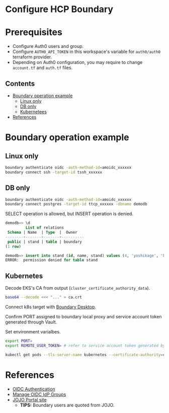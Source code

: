 # Configure HCP Boundary

# Prerequisites

- Configure Auth0 users and group.
- Configure `AUTH0_API_TOKEN` in this workspace's variable for `auth0/auth0` terraform provider.
- Depending on Auth0 configuration, you may require to change `account.tf` and `auth.tf` files.

## Contents

- [Boundary operation example](#boundary-operation-example)
  - [Linux only](#linux-only)
  - [DB only](#db-only)
  - [Kubernetees](#kubernetes)
- [References](#references)

# Boundary operation example

## Linux only

```bash
boundary authenticate oidc -auth-method-id=amoidc_xxxxxx
boundary connect ssh -target-id tssh_xxxxxx
```

## DB only

```bash
boundary authenticate oidc -auth-method-id=amoidc_xxxxxx
boundary connect postgres -target-id ttcp_xxxxxx -dbname demodb
```

SELECT operation is allowed, but INSERT operation is denied.

```sql
demodb=> \d
         List of relations
 Schema | Name  | Type  |  Owner
--------+-------+-------+----------
 public | stand | table | boundary
(1 row)
```
```sql
demodb=> insert into stand (id, name, stand) values (4, 'yoshikage', 'killer queen');
ERROR:  permission denied for table stand
```

## Kubernetes

Decode EKS's CA from output (`cluster_certificate_authority_data`).

```bash
base64 --decode <<< "..." > ca.crt
```

Connect k8s target with [Boundary Desktop](https://developer.hashicorp.com/boundary/tutorials/oss-getting-started/oss-getting-started-desktop-app).

Confirm PORT assigned to boundary local proxy and service account token generated through Vault.

Set environment varialbes. 

```bash
export PORT=
export REMOTE_USER_TOKEN= # refer to service account token generated by Vault
```

```bash
kubectl get pods --tls-server-name kubernetes --certificate-authority=ca.crt --server=https://127.0.0.1:$PORT --token=$REMOTE_USER_TOKEN
```

# References

- [OIDC Authentication](https://developer.hashicorp.com/boundary/tutorials/access-management/oidc-auth)
- [Manage OIDC IdP Groups](https://developer.hashicorp.com/boundary/tutorials/access-management/oidc-idp-groups)
- [JOJO Portal site](https://jojo-portal.com/en/about/sbr/)
  - **TIPS:** Boundary users are quoted from JOJO.